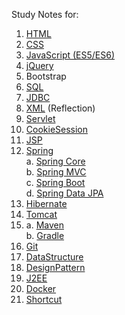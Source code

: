 Study Notes for:
1. [HTML](https://github.com/yuchenwang2011/Hello_World/tree/master/Html)
2. [CSS](https://github.com/yuchenwang2011/Hello_World/tree/master/CSS)
3. [JavaScript (ES5/ES6)](https://github.com/yuchenwang2011/Hello_World/tree/master/JavaScript)
4. [jQuery](https://github.com/yuchenwang2011/Hello_World/tree/master/jQuery)
5. Bootstrap
6. [SQL](https://github.com/yuchenwang2011/Hello_World/tree/master/SQL)
7. [JDBC](https://github.com/yuchenwang2011/Hello_World/tree/master/JDBC)
8. [XML](https://github.com/yuchenwang2011/Hello_World/tree/master/XML) (Reflection)
9. [Servlet](https://github.com/yuchenwang2011/Hello_World/tree/master/Servlet)
10. [CookieSession](https://github.com/yuchenwang2011/Hello_World/tree/master/CookieSession)
11. [JSP](https://github.com/yuchenwang2011/Hello_World/tree/master/JSP)
12. [Spring](https://github.com/yuchenwang2011/Hello_World/tree/master/Spring) <br />
   a. [Spring Core](https://github.com/yuchenwang2011/Hello_World/tree/master/Spring/SpringCore) <br />
   b. [Spring MVC](https://github.com/yuchenwang2011/Hello_World/tree/master/Spring/SpringMVC)  <br />
   c. [Spring Boot](https://github.com/yuchenwang2011/Hello_World/tree/master/Spring/SpringBoot) <br />
   d. [Spring Data JPA](https://github.com/yuchenwang2011/Hello_World/tree/master/Spring/SpringData) <br />
13. [Hibernate](https://github.com/yuchenwang2011/Hello_World/tree/master/Hibernate)
14. [Tomcat](https://github.com/yuchenwang2011/Hello_World/tree/master/Tomcat) <br />
15. a. [Maven](https://github.com/yuchenwang2011/Hello_World/tree/master/Maven) <br />
    b. [Gradle](https://github.com/yuchenwang2011/Hello_World/tree/master/Gradle)
16. [Git](https://github.com/yuchenwang2011/Hello_World/tree/master/Git)
17. [DataStructure](https://github.com/yuchenwang2011/Hello_World/tree/master/DataStructure)
18. [DesignPattern](https://github.com/yuchenwang2011/Hello_World/tree/master/DesignPatterns)
19. [J2EE](https://github.com/yuchenwang2011/Hello_World/tree/master/J2EE)
20. [Docker](https://github.com/yuchenwang2011/Hello_World/tree/master/Docker)
21. [Shortcut](https://github.com/yuchenwang2011/Hello_World/tree/master/Shortcut)
